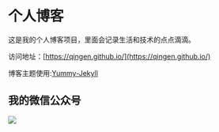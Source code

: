 # 个人博客

这是我的个人博客项目，里面会记录生活和技术的点点滴滴。


访问地址：[https://qingen.github.io/](https://qingen.github.io/)


博客主题使用:[Yummy-Jekyll](https://github.com/DONGChuan/Yummy-Jekyll)


## 我的微信公众号

![](http://www.ityouknow.com/assets/images/keeppuresmile_430.jpg)
